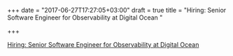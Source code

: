 +++
date = "2017-06-27T17:27:05+03:00"
draft = true
title = "Hiring: Senior Software Engineer for Observability at Digital Ocean "

+++

<p><a href="https://boards.greenhouse.io/digitaloceancitesremotes/jobs/710290?gh_src=hjkxq41">Hiring: Senior Software Engineer for Observability at Digital Ocean </a></p>